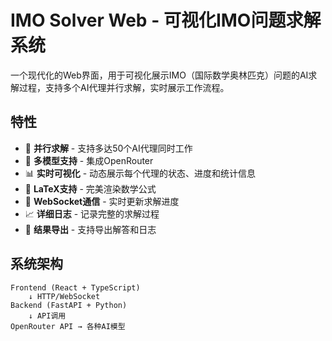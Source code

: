 # IMO Solver Web - 可视化IMO问题求解系统

一个现代化的Web界面，用于可视化展示IMO（国际数学奥林匹克）问题的AI求解过程，支持多个AI代理并行求解，实时展示工作流程。

## 特性

- 🚀 **并行求解** - 支持多达50个AI代理同时工作
- 🎯 **多模型支持** - 集成OpenRouter
- 📊 **实时可视化** - 动态展示每个代理的状态、进度和统计信息
- 📝 **LaTeX支持** - 完美渲染数学公式
- 🔄 **WebSocket通信** - 实时更新求解进度
- 📈 **详细日志** - 记录完整的求解过程
- 💾 **结果导出** - 支持导出解答和日志

## 系统架构

```
Frontend (React + TypeScript)
    ↓ HTTP/WebSocket
Backend (FastAPI + Python)
    ↓ API调用
OpenRouter API → 各种AI模型
```

